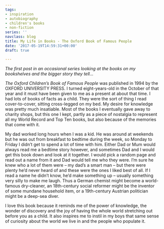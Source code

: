 ```yaml
---
tags:
- inspiration
- autobiography
- children's books
- non-fiction
series: ''
navclass: blog
title: My Life in Books - The Oxford Book of Famous People
date: '2017-05-19T14:59:31+00:00'
draft: true

---
```

*The first post in an occasional series looking at the books on my bookshelves and the bigger story they tell...*

*The Oxford Children’s Book of Famous People* was published in 1994 by the  OXFORD UNIVERSITY PRESS. I turned eight-years-old in the October of that year and it must have been given to me as a present at about that time. I had lots of books of facts as a child. They were the sort of thing I read cover-to-cover, sitting cross-legged on my bed. My desire for knowledge was pretty much insatiable. Most of the books I eventually gave away to charity shops, but this one I kept, partly as a piece of nostalgia to represent all my World Record and Top Ten books, but also because of the memories that come with it.

<!--more-->

My dad worked long hours when I was a kid. He was around at weekends but he was out from breakfast to bedtime during the week, so Monday to Friday I didn’t get to spend a lot of time with him. Either Dad or Mum would always read me a bedtime story however, and sometimes Dad and I would get this book down and look at it together. I would pick a random page and read out a name from it and Dad would tell me who they were. I’m sure he knew who a lot of them were – my dad’s a smart man – but there were plenty he’d never heard of and these were the ones I liked best of all. If I read a name he didn’t know, he’d make something up – usually something very silly to make me laugh. Thus a German chemist might become a world-famous dry-cleaner, an 18th-century social reformer might be the inventor of some mundane household item, or a 19th-century Austrian politician might be a deep-sea diver.

I love this book because it reminds me of the power of knowledge, the wonder of discovery and the joy of having the whole world stretching out before you as a child. It also inspires me to instil in my boys that same sense of curiosity about the world we live in and the people who populate it.